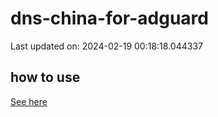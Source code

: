 # dns-china-for-adguard

Last updated on: 2024-02-19 00:18:18.044337

## how to use

[See here](https://github.com/AdguardTeam/AdGuardHome/wiki/Configuration#upstreams-from-file)
